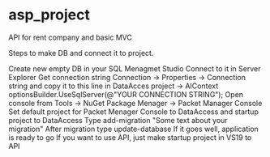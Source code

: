 # asp_project
API for rent company and basic MVC

Steps to make DB and connect it to project.

Create new empty DB in your SQL Menagmet Studio
Connect to it in Server Explorer
Get connection string Connection -> Properties -> Connection string and copy it to this line in DataAcces project -> AIContext
optionsBuilder.UseSqlServer(@"YOUR CONNECTION STRING");
Open console from Tools -> NuGet Package Menager -> Packet Manager Console
Set default project for Packet Menager Console to DataAccess and startup project to DataAccess
Type add-migration "Some text about your migration"
After migration type update-database
If it goes well, application is ready to go
If you want to use API, just make startup project in VS19 to API
